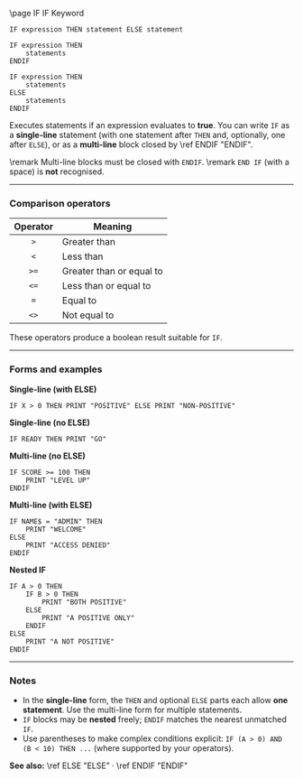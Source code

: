 \page IF IF Keyword
```basic
IF expression THEN statement ELSE statement

IF expression THEN
    statements
ENDIF

IF expression THEN
    statements
ELSE
    statements
ENDIF
```

Executes statements if an expression evaluates to **true**. You can write `IF` as a **single-line** statement (with one statement after `THEN` and, optionally, one after `ELSE`), or as a **multi-line** block closed by \ref ENDIF "ENDIF".


\remark Multi-line blocks must be closed with `ENDIF`.
\remark `END IF` (with a space) is **not** recognised.

---

### Comparison operators

| Operator | Meaning                    |
|:-------:|-----------------------------|
| `>`     | Greater than                |
| `<`     | Less than                   |
| `>=`    | Greater than or equal to    |
| `<=`    | Less than or equal to       |
| `=`     | Equal to                    |
| `<>`    | Not equal to                |

These operators produce a boolean result suitable for `IF`.

---

### Forms and examples

**Single-line (with ELSE)**
```basic
IF X > 0 THEN PRINT "POSITIVE" ELSE PRINT "NON-POSITIVE"
```

**Single-line (no ELSE)**
```basic
IF READY THEN PRINT "GO"
```

**Multi-line (no ELSE)**
```basic
IF SCORE >= 100 THEN
    PRINT "LEVEL UP"
ENDIF
```

**Multi-line (with ELSE)**
```basic
IF NAME$ = "ADMIN" THEN
    PRINT "WELCOME"
ELSE
    PRINT "ACCESS DENIED"
ENDIF
```

**Nested IF**
```basic
IF A > 0 THEN
    IF B > 0 THEN
        PRINT "BOTH POSITIVE"
    ELSE
        PRINT "A POSITIVE ONLY"
    ENDIF
ELSE
    PRINT "A NOT POSITIVE"
ENDIF
```

---

### Notes
- In the **single-line** form, the `THEN` and optional `ELSE` parts each allow **one statement**. Use the multi-line form for multiple statements.
- `IF` blocks may be **nested** freely; `ENDIF` matches the nearest unmatched `IF`.
- Use parentheses to make complex conditions explicit: `IF (A > 0) AND (B < 10) THEN ...` (where supported by your operators).

**See also:**
\ref ELSE "ELSE" · \ref ENDIF "ENDIF"
